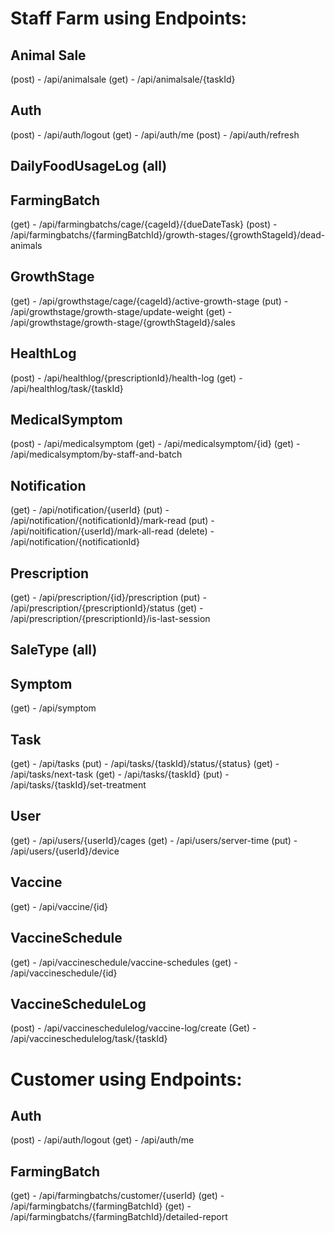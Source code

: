 # Staff Farm using Endpoints:
## Animal Sale
(post) - /api/animalsale
(get) - /api/animalsale/{taskId}

## Auth
(post) - /api/auth/logout
(get) - /api/auth/me
(post) - /api/auth/refresh

## DailyFoodUsageLog (all)

## FarmingBatch
(get) - /api/farmingbatchs/cage/{cageId}/{dueDateTask}
(post) - /api/farmingbatchs/{farmingBatchId}/growth-stages/{growthStageId}/dead-animals

## GrowthStage
(get) - /api/growthstage/cage/{cageId}/active-growth-stage
(put) - /api/growthstage/growth-stage/update-weight
(get) - /api/growthstage/growth-stage/{growthStageId}/sales

## HealthLog
(post) - /api/healthlog/{prescriptionId}/health-log
(get) - /api/healthlog/task/{taskId}

## MedicalSymptom
(post) - /api/medicalsymptom
(get) - /api/medicalsymptom/{id}
(get) - /api/medicalsymptom/by-staff-and-batch

## Notification
(get) - /api/notification/{userId}
(put) - /api/notification/{notificationId}/mark-read
(put) - /api/noitification/{userId}/mark-all-read
(delete) - /api/notification/{notificationId}

## Prescription
(get) - /api/prescription/{id}/prescription
(put) - /api/prescription/{prescriptionId}/status
(get) - /api/prescription/{prescriptionId}/is-last-session

## SaleType (all)

## Symptom
(get) - /api/symptom

## Task
(get) - /api/tasks
(put) - /api/tasks/{taskId}/status/{status}
(get) - /api/tasks/next-task
(get) - /api/tasks/{taskId}
(put) - /api/tasks/{taskId}/set-treatment

## User
(get) - /api/users/{userId}/cages
(get) - /api/users/server-time
(put) - /api/users/{userId}/device

## Vaccine
(get) - /api/vaccine/{id}

## VaccineSchedule
(get) - /api/vaccineschedule/vaccine-schedules
(get) - /api/vaccineschedule/{id}

## VaccineScheduleLog
(post) - /api/vaccineschedulelog/vaccine-log/create
(Get) - /api/vaccineschedulelog/task/{taskId}





# Customer using Endpoints:
## Auth
(post) - /api/auth/logout
(get) - /api/auth/me

## FarmingBatch
(get) - /api/farmingbatchs/customer/{userId}
(get) - /api/farmingbatchs/{farmingBatchId}
(get) - /api/farmingbatchs/{farmingBatchId}/detailed-report